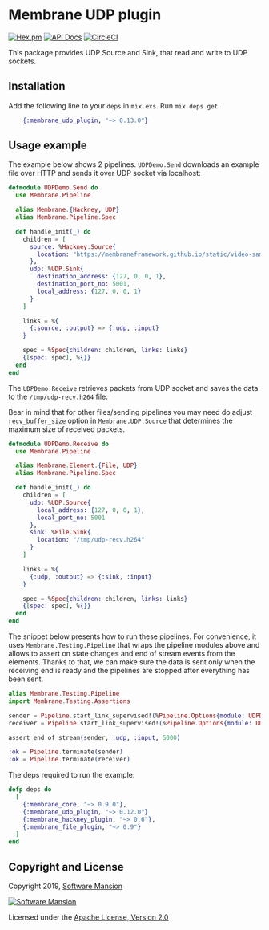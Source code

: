 # Membrane UDP plugin

[![Hex.pm](https://img.shields.io/hexpm/v/membrane_udp_plugin.svg)](https://hex.pm/packages/membrane_udp_plugin)
[![API Docs](https://img.shields.io/badge/api-docs-yellow.svg?style=flat)](https://hexdocs.pm/membrane_udp_plugin/)
[![CircleCI](https://circleci.com/gh/membraneframework/membrane_udp_plugin.svg?style=svg)](https://circleci.com/gh/membraneframework/membrane_udp_plugin)

This package provides UDP Source and Sink, that read and write to UDP sockets.

## Installation

Add the following line to your `deps` in `mix.exs`. Run `mix deps.get`.

```elixir
	{:membrane_udp_plugin, "~> 0.13.0"}
```

## Usage example

The example below shows 2 pipelines. `UDPDemo.Send` downloads an example file over HTTP and
sends it over UDP socket via localhost:

```elixir
defmodule UDPDemo.Send do
  use Membrane.Pipeline

  alias Membrane.{Hackney, UDP}
  alias Membrane.Pipeline.Spec

  def handle_init(_) do
    children = [
      source: %Hackney.Source{
        location: "https://membraneframework.github.io/static/video-samples/test-video.h264"
      },
      udp: %UDP.Sink{
        destination_address: {127, 0, 0, 1},
        destination_port_no: 5001,
        local_address: {127, 0, 0, 1}
      }
    ]

    links = %{
      {:source, :output} => {:udp, :input}
    }

    spec = %Spec{children: children, links: links}
    {[spec: spec], %{}}
  end
end
```

The `UDPDemo.Receive` retrieves packets from UDP socket and
saves the data to the `/tmp/udp-recv.h264` file.

Bear in mind that for other files/sending pipelines you may need do adjust
[`recv_buffer_size`](https://hexdocs.pm/membrane_udp_plugin/Membrane.UDP.Source.html#module-element-options)
option in `Membrane.UDP.Source` that determines the maximum size of received packets.

```elixir
defmodule UDPDemo.Receive do
  use Membrane.Pipeline

  alias Membrane.Element.{File, UDP}
  alias Membrane.Pipeline.Spec

  def handle_init(_) do
    children = [
      udp: %UDP.Source{
        local_address: {127, 0, 0, 1},
        local_port_no: 5001
      },
      sink: %File.Sink{
        location: "/tmp/udp-recv.h264"
      }
    ]

    links = %{
      {:udp, :output} => {:sink, :input}
    }

    spec = %Spec{children: children, links: links}
    {[spec: spec], %{}}
  end
end
```

The snippet below presents how to run these pipelines. For convenience, it uses `Membrane.Testing.Pipeline`
that wraps the pipeline modules above and allows to assert on state changes and end of stream events from the elements.
Thanks to that, we can make sure the data is sent only when the receiving end is ready and the pipelines are stopped
after everything has been sent.

```elixir
alias Membrane.Testing.Pipeline
import Membrane.Testing.Assertions

sender = Pipeline.start_link_supervised!(%Pipeline.Options{module: UDPDemo.Send})
receiver = Pipeline.start_link_supervised!(%Pipeline.Options{module: UDPDemo.Receive})

assert_end_of_stream(sender, :udp, :input, 5000)

:ok = Pipeline.terminate(sender)
:ok = Pipeline.terminate(receiver)
```

The deps required to run the example:

```elixir
defp deps do
  [
    {:membrane_core, "~> 0.9.0"},
	{:membrane_udp_plugin, "~> 0.12.0"}
    {:membrane_hackney_plugin, "~> 0.6"},
    {:membrane_file_plugin, "~> 0.9"}
  ]
end
```

## Copyright and License

Copyright 2019, [Software Mansion](https://swmansion.com/?utm_source=git&utm_medium=readme&utm_campaign=membrane)

[![Software Mansion](https://logo.swmansion.com/logo?color=white&variant=desktop&width=200&tag=membrane-github)](https://swmansion.com/?utm_source=git&utm_medium=readme&utm_campaign=membrane)

Licensed under the [Apache License, Version 2.0](LICENSE)
